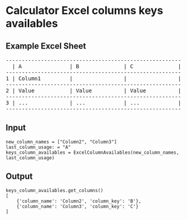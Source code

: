 # Calculator Excel columns keys availables

## Example Excel Sheet
<pre>
-------------------------------------------------------
  | A               | B              | C              |
-------------------------------------------------------
1 | Column1         |                |                |
-------------------------------------------------------
2 | Value           | Value          | Value          |
-------------------------------------------------------
3 | ...             | ...            | ...            |
-------------------------------------------------------
</pre>

## Input
```
new_column_names = ["Column2", "Column3"]
last_column_usage: = "A"
keys_column_availables = ExcelColumnAvailables(new_column_names, last_column_usage)
```

## Output
```
keys_column_availables.get_columns()
[
    {'column_name': 'Column2', 'column_key': 'B'},
    {'column_name': 'Column3', 'column_key': 'C'}
]
```
